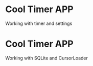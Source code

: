 # Cool Timer APP
Working with timer and settings
# Cool Timer APP
Working with SQLite and CursorLoader
